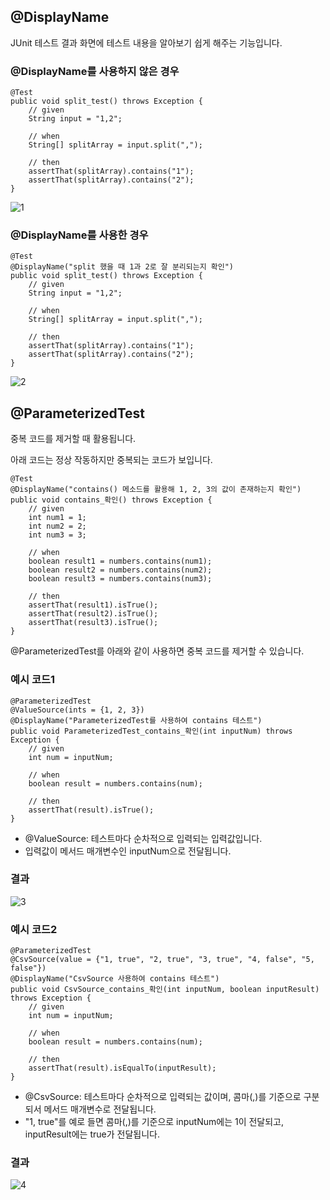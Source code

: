 ## \@DisplayName
JUnit 테스트 결과 화면에 테스트 내용을 알아보기 쉽게 해주는 기능입니다.

### \@DisplayName를 사용하지 않은 경우
```
@Test
public void split_test() throws Exception {
    // given
    String input = "1,2";

    // when
    String[] splitArray = input.split(",");

    // then
    assertThat(splitArray).contains("1");
    assertThat(splitArray).contains("2");
}
```
![1]()   

### \@DisplayName를 사용한 경우
```
@Test
@DisplayName("split 했을 때 1과 2로 잘 분리되는지 확인")
public void split_test() throws Exception {
    // given
    String input = "1,2";

    // when
    String[] splitArray = input.split(",");

    // then
    assertThat(splitArray).contains("1");
    assertThat(splitArray).contains("2");
}
```
![2]()

## \@ParameterizedTest
중복 코드를 제거할 때 활용됩니다.   

아래 코드는 정상 작동하지만 중복되는 코드가 보입니다.
```
@Test
@DisplayName("contains() 메소드를 활용해 1, 2, 3의 값이 존재하는지 확인")
public void contains_확인() throws Exception {
    // given
    int num1 = 1;
    int num2 = 2;
    int num3 = 3;

    // when
    boolean result1 = numbers.contains(num1);
    boolean result2 = numbers.contains(num2);
    boolean result3 = numbers.contains(num3);

    // then
    assertThat(result1).isTrue();
    assertThat(result2).isTrue();
    assertThat(result3).isTrue();
}
```

\@ParameterizedTest를 아래와 같이 사용하면 중복 코드를 제거할 수 있습니다.
### 예시 코드1
```
@ParameterizedTest
@ValueSource(ints = {1, 2, 3})
@DisplayName("ParameterizedTest를 사용하여 contains 테스트")
public void ParameterizedTest_contains_확인(int inputNum) throws Exception {
    // given
    int num = inputNum;

    // when
    boolean result = numbers.contains(num);

    // then
    assertThat(result).isTrue();
}
```
* \@ValueSource: 테스트마다 순차적으로 입력되는 입력값입니다.
* 입력값이 메서드 매개변수인 inputNum으로 전달됩니다.

### 결과
![3]()   

### 예시 코드2
```
@ParameterizedTest
@CsvSource(value = {"1, true", "2, true", "3, true", "4, false", "5, false"})
@DisplayName("CsvSource 사용하여 contains 테스트")
public void CsvSource_contains_확인(int inputNum, boolean inputResult) throws Exception {
    // given
    int num = inputNum;

    // when
    boolean result = numbers.contains(num);

    // then
    assertThat(result).isEqualTo(inputResult);
}
```
* \@CsvSource: 테스트마다 순차적으로 입력되는 값이며, 콤마(,)를 기준으로 구분되서 메서드 매개변수로 전달됩니다.
* "1, true"를 예로 들면 콤마(,)를 기준으로 inputNum에는 1이 전달되고, inputResult에는 true가 전달됩니다.

### 결과
![4]()

